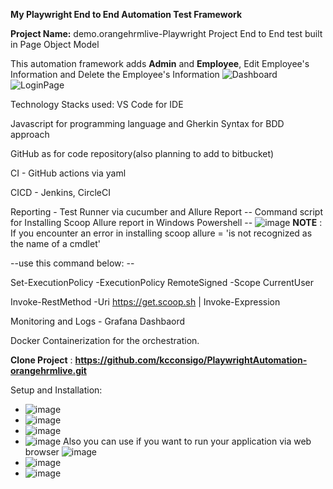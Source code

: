 **My Playwright End to End Automation Test Framework**

**Project Name:** demo.orangehrmlive-Playwright Project End to End test built in Page Object Model


This automation framework adds **Admin** and **Employee**, Edit Employee's Information and Delete the Employee's Information
![Dashboard](https://github.com/user-attachments/assets/a9c494c4-1396-4f6f-9878-ce933a0839a5)
![LoginPage](https://github.com/user-attachments/assets/a5419d6b-53d7-4ac3-a52e-3d893ac8a1a8)



Technology Stacks used: VS Code for IDE 

Javascript for programming language and Gherkin Syntax for BDD approach

GitHub as for code repository(also planning to add to bitbucket)

CI - GitHub actions via yaml 

CICD - Jenkins, CircleCI 

Reporting - Test Runner via cucumber and Allure Report 
-- Command script for Installing Scoop Allure report in Windows Powershell -- 
![image](https://github.com/user-attachments/assets/efb8b3fb-b668-4947-a9ae-dee9677474f6)
**NOTE** : If you encounter an error in installing scoop allure = 'is not recognized as the name of a cmdlet'

--use this command below: -- 

Set-ExecutionPolicy -ExecutionPolicy RemoteSigned -Scope CurrentUser

Invoke-RestMethod -Uri https://get.scoop.sh | Invoke-Expression


Monitoring and Logs - Grafana Dashbaord

Docker Containerization for the orchestration.

**Clone Project** : **https://github.com/kcconsigo/PlaywrightAutomation-orangehrmlive.git**

Setup and Installation:
* ![image](https://github.com/user-attachments/assets/701e07ad-ca3d-45d8-a08c-485c83fc4665)
* ![image](https://github.com/user-attachments/assets/dee6e874-dc7f-4c87-b4f1-1f222bad7469)
* ![image](https://github.com/user-attachments/assets/3a7f4103-75f6-4c57-ae2c-5c3dbdafb01e)
* ![image](https://github.com/user-attachments/assets/14ec7af1-1eee-42e2-b81c-9379f4fa1578)
Also you can use if you want to run your application via web browser
![image](https://github.com/user-attachments/assets/8dcf015f-7762-4239-8554-e966cca297da)
* ![image](https://github.com/user-attachments/assets/17462e49-73f7-44cd-8547-79082cfd9acb)
* ![image](https://github.com/user-attachments/assets/4d4310c1-ed6c-43f8-909b-df2b5eab18e2)








